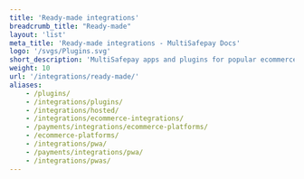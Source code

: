 ```yaml
---
title: 'Ready-made integrations'
breadcrumb_title: "Ready-made"
layout: 'list'
meta_title: 'Ready-made integrations - MultiSafepay Docs'
logo: '/svgs/Plugins.svg'
short_description: 'MultiSafepay apps and plugins for popular ecommerce platforms'
weight: 10
url: '/integrations/ready-made/'
aliases: 
    - /plugins/
    - /integrations/plugins/
    - /integrations/hosted/
    - /integrations/ecommerce-integrations/
    - /payments/integrations/ecommerce-platforms/
    - /ecommerce-platforms/
    - /integrations/pwa/
    - /payments/integrations/pwa/
    - /integrations/pwas/
---
```


